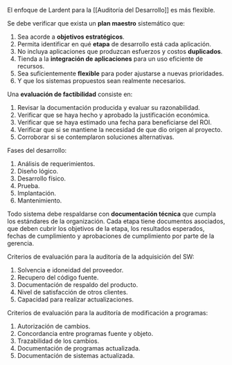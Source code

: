 El enfoque de Lardent para la [[Auditoría del Desarrollo]] es más flexible.

Se debe verificar que exista un **plan maestro** sistemático que:

1. Sea acorde a **objetivos estratégicos**.
2. Permita identificar en qué **etapa** de desarrollo está cada aplicación.
3. No incluya aplicaciones que produzcan esfuerzos y costos **duplicados**.
4. Tienda a la **integración de aplicaciones** para un uso eficiente de recursos.
5. Sea suficientemente **flexible** para poder ajustarse a nuevas prioridades.
6. Y que los sistemas propuestos sean realmente necesarios.

Una **evaluación de factibilidad** consiste en:

1. Revisar la documentación producida y evaluar su razonabilidad.
2. Verificar que se haya hecho y aprobado la justificación económica.
3. Verificar que se haya estimado una fecha para beneficiarse del ROI.
4. Verificar que si se mantiene la necesidad de que dio origen al proyecto.
5. Corroborar si se contemplaron soluciones alternativas.

Fases del desarrollo:

1. Análisis de requerimientos.
2. Diseño lógico.
3. Desarrollo físico.
4. Prueba.
5. Implantación.
6. Mantenimiento.

Todo sistema debe respaldarse con **documentación técnica** que cumpla los estándares de la organización. Cada etapa tiene documentos asociados, que deben cubrir los objetivos de la etapa, los resultados esperados, fechas de cumplimiento y aprobaciones de cumplimiento por parte de la gerencia.

Criterios de evaluación para la auditoría de la adquisición del SW:

1. Solvencia e idoneidad del proveedor.
2. Recupero del código fuente.
3. Documentación de respaldo del producto.
4. Nivel de satisfacción de otros clientes.
5. Capacidad para realizar actualizaciones.

Criterios de evaluación para la auditoría de modificación a programas:

1. Autorización de cambios.
2. Concordancia entre programas fuente y objeto.
3. Trazabilidad de los cambios.
4. Documentación de programas actualizada.
5. Documentación de sistemas actualizada.
